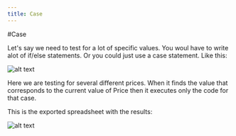 ```yaml
---
title: Case
---
```


#Case

Let's say we need to test for a lot of specific values. You woul have to write alot of if/else statements. Or you could just use a case statement. Like this:

![alt text](https://cloud.githubusercontent.com/assets/10998057/10371606/cf2b1d4e-6da9-11e5-9f25-4821337218f1.PNG "NewOrder")

Here we are testing for several different prices. When it finds the value that corresponds to the current value of Price then it executes only the code for that case. 

This is the exported spreadsheet with the results:

![alt text](https://cloud.githubusercontent.com/assets/10998057/10371702/365f5f84-6daa-11e5-9067-9e561a456c04.PNG "NewOrder")
